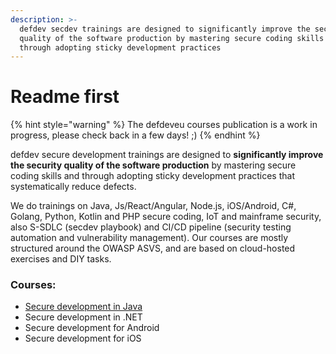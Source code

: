 ```yaml
---
description: >-
  defdev secdev trainings are designed to significantly improve the security
  quality of the software production by mastering secure coding skills and
  through adopting sticky development practices
---
```


# Readme first

{% hint style="warning" %}
The defdeveu courses publication is a work in progress, please check back in a few days! ;\)
{% endhint %}

defdev secure development trainings are designed to **significantly improve the security quality of the software production** by mastering secure coding skills and through adopting sticky development practices that systematically reduce defects.

We do trainings on Java, Js/React/Angular, Node.js, iOS/Android, C\#, Golang, Python, Kotlin and PHP secure coding, IoT and mainframe security, also S-SDLC \(secdev playbook\) and CI/CD pipeline \(security testing automation and vulnerability management\). Our courses are mostly structured around the OWASP ASVS, and are based on cloud-hosted exercises and DIY tasks.

### Courses:

* [Secure development in Java](courses/secure-development-in-java.md)
* Secure development in .NET
* Secure development for Android
* Secure development for iOS

